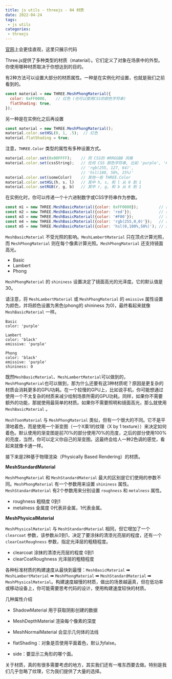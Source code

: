 ```yaml
---
title: js utils - threejs - 04 材质
date: 2022-04-24
tags:
 - js utils
categories:
 - threejs
---
```


[官网](https://threejs.org/manual/#zh/materials)上会更佳直观，这里只展示代码

Three.js提供了多种类型的材质（material）。它们定义了对象在场景中的外型。你使用哪种材质取决于你想达到的目的。

有2种方法可以设置大部分的材质属性。一种是在实例化时设置，也就是我们之前看到的。

```js
const material = new THREE.MeshPhongMaterial({
  color: 0xFF0000,    // 红色 (也可以使用CSS的颜色字符串)
  flatShading: true,
});
```

另一种是在实例化之后再设置


```js
const material = new THREE.MeshPhongMaterial();
material.color.setHSL(0, 1, .5);  // 红色
material.flatShading = true;
```

注意，`THREE.Color` 类型的属性有多种设置方式。

```js
material.color.set(0x00FFFF);    // 同 CSS的 #RRGGBB 风格
material.color.set(cssString);   // 任何 CSS 颜色字符串, 比如 'purple', '#F32',
                                 // 'rgb(255, 127, 64)',
                                 // 'hsl(180, 50%, 25%)'
material.color.set(someColor)    // 其他一些 THREE.Color
material.color.setHSL(h, s, l)   // 其中 h, s, 和 l 从 0 到 1
material.color.setRGB(r, g, b)   // 其中 r, g, 和 b 从 0 到 1
```

在实例化时，你可以传递一个十六进制数字或CSS字符串作为参数。

```js
const m1 = new THREE.MeshBasicMaterial({color: 0xFF0000});         // 红色
const m2 = new THREE.MeshBasicMaterial({color: 'red'});            // 红色
const m3 = new THREE.MeshBasicMaterial({color: '#F00'});           // 红色
const m4 = new THREE.MeshBasicMaterial({color: 'rgb(255,0,0)'});   // 红色
const m5 = new THREE.MeshBasicMaterial({color: 'hsl(0,100%,50%)'); // 红色
```

`MeshBasicMaterial` 不受光照的影响。`MeshLambertMaterial` 只在顶点计算光照，而 `MeshPhongMaterial` 则在每个像素计算光照。`MeshPhongMaterial` 还支持镜面高光。

- Basic
- Lambert
- Phong

`MeshPhongMaterial` 的 `shininess` 设置决定了镜面高光的光泽度。它的默认值是30。

请注意，将 `MeshLambertMaterial` 或 `MeshPhongMaterial` 的 `emissive` 属性设置为颜色，并将颜色设置为黑色(phong的 shininess 为0)，最终看起来就像 `MeshBasicMaterial` 一样。

```
Basic
color: 'purple'

Lambert
color: 'black'
emissive: 'purple'

Phong
color: 'black'
emissive: 'purple'
shininess: 0
```

既然`MeshBasicMaterial`、`MeshLambertMaterial`可以做到的，`MeshPhongMaterial`也可以做到，那为什么还要有这3种材质呢？原因是更复杂的材质会消耗更多的GPU功耗。在一个较慢的GPU上，比如说手机，你可能想通过使用一个不太复杂的材质来减少绘制场景所需的GPU功耗。同样，如果你不需要额外的功能，那就使用最简单的材质。如果你不需要照明和镜面高光，那么就使用 `MeshBasicMaterial` 。

`MeshToonMaterial` 与 `MeshPhongMaterial` 类似，但有一个很大的不同。它不是平滑地着色，而是使用一个渐变图（一个X乘1的纹理（X by 1 texture））来决定如何着色。默认使用的渐变图是前70%的部分使用70%的亮度，之后的部分使用100%的亮度，当然，你可以定义你自己的渐变图。这最终会给人一种2色调的感觉，看起来就像卡通一样。

接下来是2种基于物理渲染（Physically Based Rendering）的材质。

**MeshStandardMaterial**

`MeshPhongMaterial` 和 `MeshStandardMaterial` 最大的区别是它们使用的参数不同。`MeshPhongMaterial` 有一个参数用来设置 `shininess` 属性。`MeshStandardMaterial` 有2个参数用来分别设置 `roughness` 和 `metalness` 属性。

- roughness 粗糙度 0到1
- metalness 金属度 0代表非金属，1代表金属。

**MeshPhysicalMaterial**

`MeshPhysicalMaterial` 与 `MeshStandardMaterial` 相同，但它增加了一个`clearcoat` 参数，该参数从0到1，决定了要涂抹的清漆光亮层的程度，还有一个 `clearCoatRoughness` 参数，指定光泽层的粗糙程度。

- clearcoat 涂抹的清漆光亮层的程度 0到1
- clearCoatRoughness 光泽层的粗糙程度

各种标准材质的构建速度从最快到最慢：`MeshBasicMaterial` ➡ `MeshLambertMaterial` ➡ `MeshPhongMaterial` ➡ `MeshStandardMaterial` ➡ `MeshPhysicalMaterial`。构建速度越慢的材质，做出的场景越逼真，但在低功率或移动设备上，你可能需要思考代码的设计，使用构建速度较快的材质。



几种属性介绍

- ShadowMaterial 用于获取阴影创建的数据
- MeshDepthMaterial 渲染每个像素的深度
- MeshNormalMaterial 会显示几何体的法线

- flatShading：对象是否使用平面着色，默认为false。
- side：要显示三角形的哪个面。


关于材质，真的有很多需要考虑的地方，其实我们还有一堆东西要去做。特别是我们几乎忽略了纹理，它为我们提供了大量的选择。



